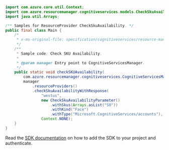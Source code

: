 ```java
import com.azure.core.util.Context;
import com.azure.resourcemanager.cognitiveservices.models.CheckSkuAvailabilityParameter;
import java.util.Arrays;

/** Samples for ResourceProvider CheckSkuAvailability. */
public final class Main {
    /*
     * x-ms-original-file: specification/cognitiveservices/resource-manager/Microsoft.CognitiveServices/stable/2022-03-01/examples/CheckSkuAvailability.json
     */
    /**
     * Sample code: Check SKU Availability.
     *
     * @param manager Entry point to CognitiveServicesManager.
     */
    public static void checkSKUAvailability(
        com.azure.resourcemanager.cognitiveservices.CognitiveServicesManager manager) {
        manager
            .resourceProviders()
            .checkSkuAvailabilityWithResponse(
                "westus",
                new CheckSkuAvailabilityParameter()
                    .withSkus(Arrays.asList("S0"))
                    .withKind("Face")
                    .withType("Microsoft.CognitiveServices/accounts"),
                Context.NONE);
    }
}
```

Read the [SDK documentation](https://github.com/Azure/azure-sdk-for-java/blob/azure-resourcemanager-cognitiveservices_1.0.0-beta.4/sdk/cognitiveservices/azure-resourcemanager-cognitiveservices/README.md) on how to add the SDK to your project and authenticate.

